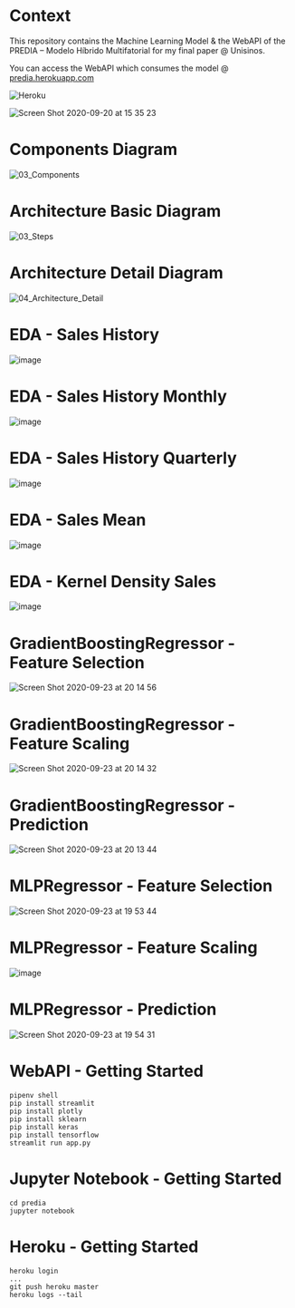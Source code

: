 # Context

This repository contains the Machine Learning Model & the WebAPI of the PREDIA – Modelo Híbrido Multifatorial for my final paper @ Unisinos.

You can access the WebAPI which consumes the model @ [predia.herokuapp.com](https://predia.herokuapp.com/)

![Heroku](https://pyheroku-badge.herokuapp.com/?app=predia&style=flat)

![Screen Shot 2020-09-20 at 15 35 23](https://user-images.githubusercontent.com/8363610/93719111-e969b680-fb56-11ea-9bab-d94f007c9887.png)

# Components Diagram
![03_Components](https://user-images.githubusercontent.com/8363610/93719289-e0c5b000-fb57-11ea-807e-1e223dad1534.png)

# Architecture Basic Diagram

![03_Steps](https://user-images.githubusercontent.com/8363610/94078669-9e5cd700-fdd4-11ea-980e-6afa44c18601.png)

# Architecture Detail Diagram
![04_Architecture_Detail](https://user-images.githubusercontent.com/8363610/94083241-1fb66880-fdd9-11ea-8326-825508605249.png)

# EDA - Sales History
![image](https://user-images.githubusercontent.com/8363610/94081715-9d787500-fdd5-11ea-89d7-87c1982bfe7a.png)

# EDA - Sales History Monthly

![image](https://user-images.githubusercontent.com/8363610/94081770-be40ca80-fdd5-11ea-8ea0-f6a645617570.png)

# EDA - Sales History Quarterly  

![image](https://user-images.githubusercontent.com/8363610/94081806-d6b0e500-fdd5-11ea-8495-ba39b8b69035.png)

# EDA - Sales Mean
![image](https://user-images.githubusercontent.com/8363610/94081832-ed573c00-fdd5-11ea-8f8d-186141bdd3de.png)

# EDA - Kernel Density Sales
![image](https://user-images.githubusercontent.com/8363610/94081882-0a8c0a80-fdd6-11ea-96ff-5dffd77a4c73.png)

# GradientBoostingRegressor - Feature Selection
![Screen Shot 2020-09-23 at 20 14 56](https://user-images.githubusercontent.com/8363610/94083426-7754d400-fdd9-11ea-99a9-5c7fe8f70524.png)

# GradientBoostingRegressor - Feature Scaling
![Screen Shot 2020-09-23 at 20 14 32](https://user-images.githubusercontent.com/8363610/94083402-660bc780-fdd9-11ea-91b4-99bdc76bbc3a.png)

# GradientBoostingRegressor - Prediction
![Screen Shot 2020-09-23 at 20 13 44](https://user-images.githubusercontent.com/8363610/94083348-48d6f900-fdd9-11ea-8bf9-c8b744eabcca.png)

# MLPRegressor - Feature Selection
![Screen Shot 2020-09-23 at 19 53 44](https://user-images.githubusercontent.com/8363610/94082086-7d958100-fdd6-11ea-87e4-ef787b33151c.png)

# MLPRegressor - Feature Scaling
![image](https://user-images.githubusercontent.com/8363610/94082040-65256680-fdd6-11ea-97e4-332137694491.png)

# MLPRegressor - Prediction
![Screen Shot 2020-09-23 at 19 54 31](https://user-images.githubusercontent.com/8363610/94082131-9a31b900-fdd6-11ea-86e2-dbb7f878dd7f.png)

# WebAPI - Getting Started

```
pipenv shell
pip install streamlit
pip install plotly
pip install sklearn
pip install keras
pip install tensorflow
streamlit run app.py
```

# Jupyter Notebook - Getting Started

```
cd predia
jupyter notebook
```

# Heroku - Getting Started

```
heroku login
...
git push heroku master
heroku logs --tail
```
